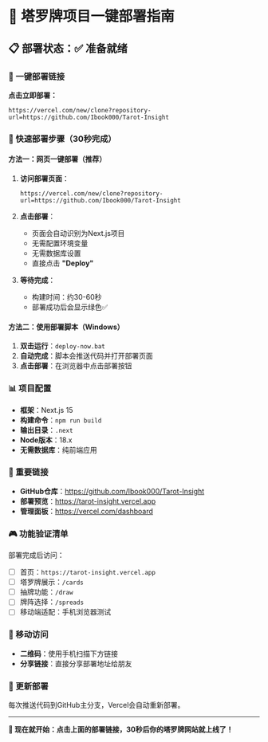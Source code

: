 # 🚀 塔罗牌项目一键部署指南

## 📋 部署状态：✅ 准备就绪

### 🎯 一键部署链接
**点击立即部署：**
```
https://vercel.com/new/clone?repository-url=https://github.com/Ibook000/Tarot-Insight
```

### 🚀 快速部署步骤（30秒完成）

#### 方法一：网页一键部署（推荐）
1. **访问部署页面**：
   ```
   https://vercel.com/new/clone?repository-url=https://github.com/Ibook000/Tarot-Insight
   ```

2. **点击部署**：
   - 页面会自动识别为Next.js项目
   - 无需配置环境变量
   - 无需数据库设置
   - 直接点击 **"Deploy"**

3. **等待完成**：
   - 构建时间：约30-60秒
   - 部署成功后会显示绿色✅

#### 方法二：使用部署脚本（Windows）
1. **双击运行**：`deploy-now.bat`
2. **自动完成**：脚本会推送代码并打开部署页面
3. **点击部署**：在浏览器中点击部署按钮

### 📊 项目配置
- **框架**：Next.js 15
- **构建命令**：`npm run build`
- **输出目录**：`.next`
- **Node版本**：18.x
- **无需数据库**：纯前端应用

### 🔗 重要链接
- **GitHub仓库**：https://github.com/Ibook000/Tarot-Insight
- **部署预览**：https://tarot-insight.vercel.app
- **管理面板**：https://vercel.com/dashboard

### 🎮 功能验证清单
部署完成后访问：
- [ ] 首页：`https://tarot-insight.vercel.app`
- [ ] 塔罗牌展示：`/cards`
- [ ] 抽牌功能：`/draw`
- [ ] 牌阵选择：`/spreads`
- [ ] 移动端适配：手机浏览器测试

### 📱 移动访问
- **二维码**：使用手机扫描下方链接
- **分享链接**：直接分享部署地址给朋友

### 🔄 更新部署
每次推送代码到GitHub主分支，Vercel会自动重新部署。

---

**🎯 现在就开始：点击上面的部署链接，30秒后你的塔罗牌网站就上线了！**